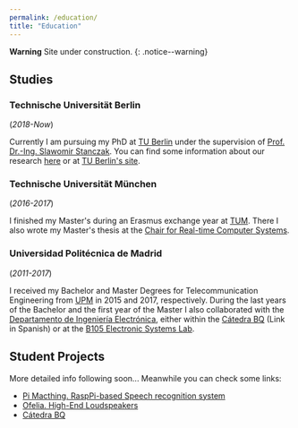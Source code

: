 ```yaml
---
permalink: /education/
title: "Education"
---
```


**Warning** <i class="fas fa-exclamation-triangle"></i> Site under construction.
{: .notice--warning}

## Studies

### Technische Universität Berlin

(_2018-Now_)

Currently I am pursuing my PhD at
[TU Berlin](https://www.tu-berlin.de/menue/home/parameter/en/)
under the supervision of
[Prof. Dr.-Ing. Slawomir Stanczak](https://www.netit.tu-berlin.de/menue/team/prof_dr_ing_slawomir_stanczak/).
You can find some information about our research
[here](../research)
or at
[TU Berlin's site](https://www.netit.tu-berlin.de/menue/team/extern/hernangomez/).

### Technische Universität München

(_2016-2017_)

I finished my Master's during an Erasmus exchange year at
[TUM](https://www.tum.de/en/). There I also wrote my Master's thesis at the
[Chair for Real-time Computer Systems](https://www.ei.tum.de/en/rcs/home/).

### Universidad Politécnica de Madrid

(_2011-2017_)

I received my Bachelor and Master Degrees for Telecommunication Engineering from
[UPM](http://www.upm.es/internacional) in 2015 and 2017, respectively.
During the last years of the Bachelor and the first year of the Master I also collaborated with
the [Departamento de Ingeniería Electrónica](http://www.die.upm.es/en), either within the
[Cátedra BQ](https://www.bq.com/es/catedra-universidad-politecnica) (Link in Spanish) or at the
[B105 Electronic Systems Lab](http://elb105.com/).
## Student Projects

More detailed info following soon... Meanwhile you can check some links:

- [Pi Macthing. RaspPi-based Speech recognition system](https://pimatching.wordpress.com/)
- [Ofelia. High-End Loudspeakers](http://elb105.com/tag/ofelia/)
- [Cátedra BQ](https://www.youtube.com/watch?v=ww8EBchI8Fg)

